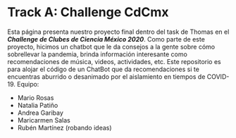 # Track A: Challenge CdCmx
Esta página presenta nuestro proyecto final dentro del task de Thomas en el ***Challenge de Clubes de Ciencia México 2020***. Como parte de este proyecto, hicimos un chatbot que le da consejos a la gente sobre cómo sobrellevar la pandemia, brinda información interesante como recomendaciones de música, videos, actividades, etc. 
Este repositorio es para alojar el código de un ChatBot que da recomendaciones si te encuentras aburrido o desanimado por el aislamiento en tiempos de COVID-19.
Equipo: 
* Mario Rosas
* Natalia Patiño
* Andrea Garibay
* Maricarmen Salas
* Rubén Martínez (robando ideas)
